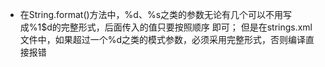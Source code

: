 - 在String.format()方法中，%d、%s之类的参数无论有几个可以不用写成%1$d的完整形式，后面传入的值只要按照顺序	即可；
    但是在strings.xml文件中，如果超过一个%d之类的模式参数，必须采用完整形式，否则编译直接报错